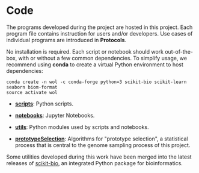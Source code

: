 Code
====

The programs developed during the project are hosted in this project. Each program file contains instruction for users and/or developers. Use cases of individual programs are introduced in **Protocols**.

No installation is required. Each script or notebook should work out-of-the-box, with or without a few common dependencies. To simplify usage, we recommend using **conda** to create a virtual Python environment to host dependencies:

```
conda create -n wol -c conda-forge python=3 scikit-bio scikit-learn seaborn biom-format
source activate wol
```

- [**scripts**](scripts): Python scripts.

- [**notebooks**](notebooks): Jupyter Notebooks.

- [**utils**](utils): Python modules used by scripts and notebooks.

- [**prototypeSelection**](prototypeSelection): Algorithms for "prototype selection", a statistical process that is central to the genome sampling process of this project.

Some utilities developed during this work have been merged into the latest releases of [scikit-bio](http://scikit-bio.org/), an integrated Python package for bioinformatics.
